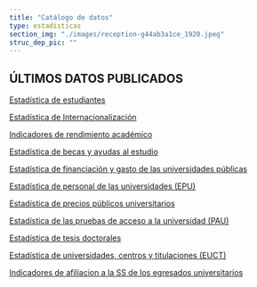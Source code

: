 ```yaml
---
title: "Catálogo de datos"
type: estadisticas
section_img: "./images/reception-g44ab3a1ce_1920.jpeg"
struc_dep_pic: ""
---
```

## ÚLTIMOS DATOS PUBLICADOS  
<section>
        <article id="section_box_cards_blue">
            <div class="container">
                <div class="row">
                    <div class="col-md-5 col-lg-4 col-xl-3">
                        <a href="https://www.universidades.gob.es/portal/site/universidades/menuitem.78fe777017742d34e0acc310026041a0/?vgnextoid=3b80122d36680710VgnVCM1000001d04140aRCRD" class="card card-img card-icon">
                            <div class="box_icon">
                                <div class="img" style="background-image: url('{{<siteurl>}}/images/estadisticas/istockphoto-864602884-170667a.jpg');"></div>
                            </div>
                            <div class="card-body">
                                <p class="card-text card-text-blue">Estadística de estudiantes</p>
                            </div>
                        </a>
                    </div>
                    <div class="col-md-5 col-lg-4 col-xl-3">
                        <a href="#" class="card card-img card-icon">
                            <div class="box_icon">
                                <div class="img" style="background-image: url('{{<siteurl>}}/images/estadisticas/istockphoto-1129638600-170667a.jpg');"></div>
                            </div>
                            <div class="card-body">
                                <p class="card-text card-text-blue">Estadística de Internacionalización</p>
                            </div>
                        </a>
                    </div>
                    <div class="col-md-5 col-lg-4 col-xl-3">
                        <a href="#" class="card card-img card-icon">
                            <div class="box_icon">
                                <div class="img" style="background-image: url('{{<siteurl>}}/images/estadisticas/istockphoto-1145882183-612x612.jpg');"></div>
                            </div>
                            <div class="card-body">
                                <p class="card-text card-text-blue">Indicadores de rendimiento académico</p>
                            </div>
                        </a>
                    </div>
                    <div class="col-md-5 col-lg-4 col-xl-3">
                        <a href="#" class="card card-img card-icon">
                            <div class="box_icon">
                                <div class="img" style="background-image: url('{{<siteurl>}}/images/estadisticas/istockphoto-1150233756-170667a.jpg');"></div>
                            </div>
                            <div class="card-body">
                                <p class="card-text card-text-blue">Estadística de becas y ayudas al estudio</p>
                            </div>
                        </a>
                    </div>
					<div class="col-md-5 col-lg-4 col-xl-3">
                        <a href="#" class="card card-img card-icon">
                            <div class="box_icon">
                                <div class="img" style="background-image: url('{{<siteurl>}}/images/estadisticas/istockphoto-1156240802-612x612.jpg');"></div>
                            </div>
                            <div class="card-body">
                                <p class="card-text card-text-blue">Estadística de financiación y gasto de las universidades públicas
</p>
                            </div>
                        </a>
                    </div>
					<div class="col-md-5 col-lg-4 col-xl-3">
                        <a href="#" class="card card-img card-icon">
                            <div class="box_icon">
                                <div class="img" style="background-image: url('{{<siteurl>}}/images/estadisticas/istockphoto-1159047794-612x612.jpg');"></div>
                            </div>
                            <div class="card-body">
                                <p class="card-text card-text-blue">Estadística de personal de las universidades (EPU)</p>
                            </div>
                        </a>
                    </div>
					<div class="col-md-5 col-lg-4 col-xl-3">
                        <a href="#" class="card card-img card-icon">
                            <div class="box_icon">
                                <div class="img" style="background-image: url('{{<siteurl>}}/images/estadisticas/istockphoto-1209646619-170667a.jpg');"></div>
                            </div>
                            <div class="card-body">
                                <p class="card-text card-text-blue">Estadística de precios públicos universitarios
</p>
                            </div>
                        </a>
                    </div>
					<div class="col-md-5 col-lg-4 col-xl-3">
                        <a href="#" class="card card-img card-icon">
                            <div class="box_icon">
                                <div class="img" style="background-image: url('{{<siteurl>}}/images/estadisticas/istockphoto-1221293664-612x612.jpg');"></div>
                            </div>
                            <div class="card-body">
                                <p class="card-text card-text-blue">Estadística de las pruebas de acceso a la universidad (PAU)</p>
                            </div>
                        </a>
                    </div>
					<div class="col-md-5 col-lg-4 col-xl-3">
                        <a href="#" class="card card-img card-icon">
                            <div class="box_icon">
                                <div class="img" style="background-image: url('{{<siteurl>}}/images/estadisticas/istockphoto-1266858252-612x612.jpg');"></div>
                            </div>
                            <div class="card-body">
                                <p class="card-text card-text-blue">Estadística de tesis doctorales</p>
                            </div>
                        </a>
                    </div>
					<div class="col-md-5 col-lg-4 col-xl-3">
                        <a href="#" class="card card-img card-icon">
                            <div class="box_icon">
                                <div class="img" style="background-image: url('{{<siteurl>}}/images/estadisticas/istockphoto-1271697775-170667a.jpg');"></div>
                            </div>
                            <div class="card-body">
                                <p class="card-text card-text-blue">Estadística de universidades, centros y titulaciones (EUCT)</p>
                            </div>
                        </a>
                    </div>
					<div class="col-md-5 col-lg-4 col-xl-3">
                        <a href="#" class="card card-img card-icon">
                            <div class="box_icon">
                                <div class="img" style="background-image: url('{{<siteurl>}}/images/estadisticas/istockphoto-1282110869-170667a.jpg');"></div>
                            </div>
                            <div class="card-body">
                                <p class="card-text card-text-blue">Indicadores de afiliacion a la SS de los egresados universitarios</p>
                            </div>
                        </a>
                    </div>
                </div>
            </div>
        </article>
    </section>